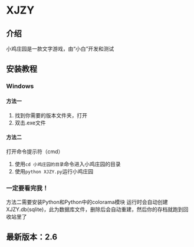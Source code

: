 # XJZY

## 介绍

小鸡庄园是一款文字游戏，由“小白”开发和测试

## 安装教程

### Windows

#### 方法一

1.  找到你需要的版本文件夹，打开
2.  双击.exe文件

#### 方法二

打开命令提示符（cmd）
1.  使用`cd 小鸡庄园的目录`命令进入小鸡庄园的目录
2.  使用`python XJZY.py`运行小鸡庄园

### 一定要看完我！
方法二需要安装Python和Python中的colorama模块
运行时会自动创建XJZY.db(sqlite)，此为数据库文件，删除后会自动重建，然后你的存档就跑到回收站里了

## 最新版本：2.6